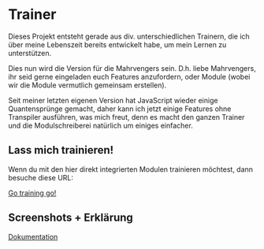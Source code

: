 # Trainer

Dieses Projekt entsteht gerade aus div. unterschiedlichen Trainern, die ich über meine Lebenszeit bereits entwickelt habe, um mein Lernen zu unterstützen. 

Dies nun wird die Version für die Mahrvengers sein. D.h. liebe Mahrvengers, ihr seid gerne eingeladen euch Features anzufordern, oder Module (wobei wir die Module vermutlich gemeinsam erstellen).

Seit meiner letzten eigenen Version hat JavaScript wieder einige Quantensprünge gemacht, daher kann ich jetzt einige Features ohne Transpiler ausführen, was mich freut, denn es macht den ganzen Trainer und die Modulschreiberei natürlich um einiges einfacher.

## Lass mich trainieren!

Wenn du mit den hier direkt integrierten Modulen trainieren möchtest, dann besuche diese URL:

[Go training go!](https://mahrvengers.github.io/Trainer/Source/)

## Screenshots + Erklärung

[Dokumentation](Documentation/index.md)




